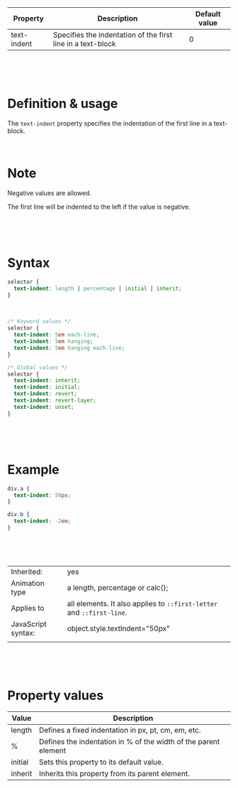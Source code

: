 | Property    | Description                                                 | Default value |
| ----------- | ----------------------------------------------------------- | ------------- |
| text-indent | Specifies the indentation of the first line in a text-block | 0             |

&nbsp;

&nbsp;

# Definition & usage

The `text-indent` property specifies the indentation of the first line in a text-block.

&nbsp;

# Note

Negative values are allowed.

The first line will be indented to the left if the value is negative.

&nbsp;

&nbsp;

# Syntax

```css
selector {
  text-indent: length | percentage | initial | inherit;
}
```

&nbsp;

```css
/* Keyword values */
selector {
  text-indent: 5em each-line;
  text-indent: 5em hanging;
  text-indent: 5em hanging each-line;
}

/* Global values */
selector {
  text-indent: inherit;
  text-indent: initial;
  text-indent: revert;
  text-indent: revert-layer;
  text-indent: unset;
}
```

&nbsp;

&nbsp;

# Example

```css
div.a {
  text-indent: 50px;
}

div.b {
  text-indent: -2em;
}
```

&nbsp;

&nbsp;

|                    |                                                                       |
| ------------------ | --------------------------------------------------------------------- |
| Inherited:         | yes                                                                   |
| Animation type     | a length, percentage or calc();                                       |
| Applies to         | all elements. It also applies to `::first-letter` and `::first-line`. |
| JavaScript syntax: | object.style.textIndent="50px"                                        |
|                    |                                                                       |

&nbsp;

&nbsp;

# Property values

| Value   | Description                                                     |
| ------- | --------------------------------------------------------------- |
| length  | Defines a fixed indentation in px, pt, cm, em, etc.             |
| %       | Defines the indentation in % of the width of the parent element |
| initial | Sets this property to its default value.                        |
| inherit | Inherits this property from its parent element.                 |
